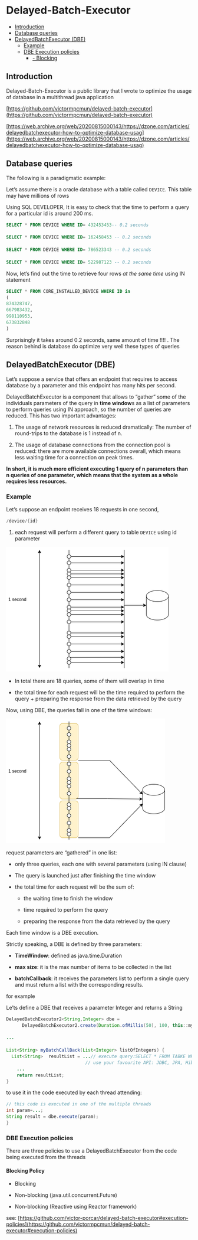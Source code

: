 # Delayed-Batch-Executor
*   [Introduction](#DelayedBatchExecutor-Introduction)
*   [Database queries](#DelayedBatchExecutor-Databasequeries)
*   [DelayedBatchExecutor (DBE)](#DelayedBatchExecutor-DelayedBatchExecutor(DBE))
    *   [Example](#DelayedBatchExecutor-Example)
    *   [DBE Execution policies](#DelayedBatchExecutor-DBEExecutionpolicies)
        *   [\- Blocking](#DelayedBatchExecutor--Blocking)

Introduction
------------

Delayed-Batch-Executor is a public library that I wrote to optimize the usage of database in a multithread java application

[https://github.com/victormpcmun/delayed-batch-executor](https://github.com/victormpcmun/delayed-batch-executor)

[https://web.archive.org/web/20200815000143/https://dzone.com/articles/delayedbatchexecutor-how-to-optimize-database-usag](https://web.archive.org/web/20200815000143/https://dzone.com/articles/delayedbatchexecutor-how-to-optimize-database-usag)

Database queries
----------------

The following is a paradigmatic example:

Let’s assume there is a oracle database with a table called `DEVICE`. This table may have millions of rows

Using SQL DEVELOPER, It is easy to check that the time to perform a query for a particular id  is around 200 ms.

```sql
SELECT * FROM DEVICE WHERE ID= 432453453-- 0.2 seconds

SELECT * FROM DEVICE WHERE ID= 162458453 -- 0.2 seconds

SELECT * FROM DEVICE WHERE ID= 786523343 -- 0.2 seconds

SELECT * FROM DEVICE WHERE ID= 522987123 -- 0.2 seconds
```

Now, let’s find out the time to retrieve four rows _at the same time_ using IN statement

```sql
SELECT * FROM CORE_INSTALLED_DEVICE WHERE ID in
(
874328747,
667983432,
998110953,
673832848
)
```

Surprisingly it takes around 0.2 seconds, same amount of time !!!! . The reason behind is database do optimize very well these types of queries

DelayedBatchExecutor (DBE)
--------------------------

Let’s suppose a service that offers an endpoint that requires to access database by a parameter and this endpoint has many hits per second.

DelayedBatchExecutor is a component that allows to “gather” some of the individuals parameters of the query in **time window**s as a list of parameters to perform queries using IN approach, so the number of queries are reduced. This has two important advantages:

1.  The usage of network resources is reduced dramatically: The number of round-trips to the database is 1 instead of n.
    
2.  The usage of database connections from the connection pool is reduced: there are more available connections overall, which means less waiting time for a connection on peak times.
    

**In short, it is much more efficient executing 1 query of n parameters than n queries of one parameter, which means that the system as a whole requires less resources.**

### Example

Let’s suppose an endpoint receives 18 requests in one second,

```java
/device/{id}
```

1.  each request will perform a different query to table `DEVICE` using id parameter
    

![not using DBE](./4565991433.png)

*   In total there are 18 queries, some of them will overlap in time
    
*   the total time for each request will be the time required to perform the query + preparing the response from the data retrieved by the query
    

Now, using DBE, the queries fall in one of the time windows:

![using DBE](./4566777934.png)

request parameters are “gathered” in one list:

*   only three queries, each one with several parameters (using IN clause)
    
*   The query is launched just after finishing the time window
    
*   the total time for each request will be the sum of:
    
    *   the waiting time to finish the window
        
    *   time required to perform the query
        
    *   preparing the response from the data retrieved by the query
        

Each time window is a DBE execution.

Strictly speaking, a DBE is defined by three parameters:

*   **TimeWindow**: defined as java.time.Duration
    
*   **max size**: it is the max number of items to be collected in the list
    
*   **batchCallback**: it receives the parameters list to perform a single query and must return a list with the corresponding results.
    

for example

Le’ts define a DBE that receives a parameter Integer and returns a String

```java
DelayedBatchExecutor2<String,Integer> dbe = 
      DelayedBatchExecutor2.create(Duration.ofMillis(50), 100, this::myBatchCallBack);

...

List<String> myBatchCallBack(List<Integer> listOfIntegers) {
  List<String>  resultList = ...// execute query:SELECT * FROM TABKE WHERE ID IN (listOfIntegers.get(0), ..., listOfIntegers.get(n));
                              // use your favourite API: JDBC, JPA, Hibernate,...
	...
	return resultList;
}
```

to use it in the code executed by each thread attending:

```java
// this code is executed in one of the multiple threads
int param=...;
String result = dbe.execute(param);
}
```

### DBE Execution policies

There are three policies to use a DelayedBatchExecutor from the code being executed from the threads

#### Blocking Policy

*   Blocking
    
*   Non-blocking (java.util.concurrent.Future)
    
*   Non-blocking (Reactive using Reactor framework)
    

see: [https://github.com/victor-porcar/delayed-batch-executor#execution-policies](https://github.com/victormpcmun/delayed-batch-executor#execution-policies)
